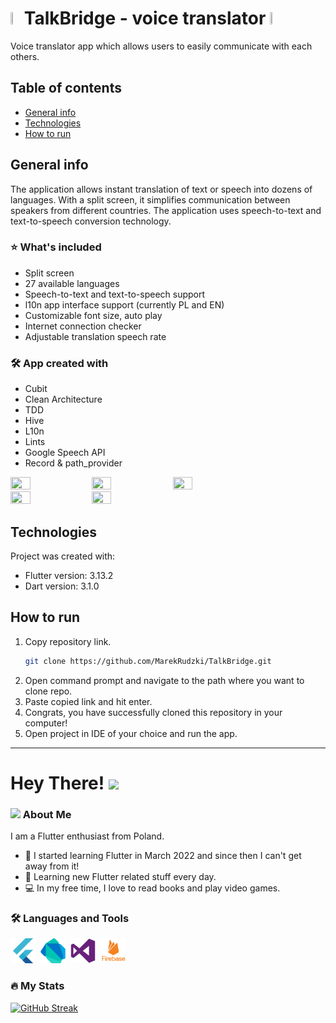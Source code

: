 # <img src="https://user-images.githubusercontent.com/102899533/272019422-2992d22e-d0da-4e3b-a0de-5f12b403634e.png" width=3% height=3%>   TalkBridge - voice translator   <img src="https://user-images.githubusercontent.com/102899533/272019435-9058f3e3-c3ef-46f8-9920-6d8f71e86234.png" width=3% height=3%>

Voice translator app which allows users to easily communicate with each others.

## Table of contents
* [General info](#general-info)
* [Technologies](#technologies)
* [How to run](#how-to-run)

## General info
The application allows instant translation of text or speech into dozens of languages. With a split screen, it simplifies communication between speakers from different countries. The application uses speech-to-text and text-to-speech conversion technology.

### :star: What's included
- Split screen
- 27 available languages
- Speech-to-text and text-to-speech support
- l10n app interface support (currently PL and EN)
- Customizable font size, auto play
- Internet connection checker
- Adjustable translation speech rate

### :hammer_and_wrench: App created with
- Cubit
- Clean Architecture
- TDD
- Hive
- L10n
- Lints
- Google Speech API
- Record & path_provider

<p float="left">
<img src="https://user-images.githubusercontent.com/102899533/272051190-ed3c7784-1da1-4c56-a949-9253b4205a47.jpg" width=25% height=25%>
<img src="https://user-images.githubusercontent.com/102899533/272051187-f768447b-ca5a-4549-bd84-97f7b004ab81.jpg" width=25% height=25%>
<img src="https://user-images.githubusercontent.com/102899533/272051178-c9bd87e0-6a72-4e7b-b9dd-f62daca239c3.jpg" width=25% height=25%>
<img src="https://user-images.githubusercontent.com/102899533/272051189-2a4071a1-5715-4bd2-a3d2-2c1854f64810.jpg" width=25% height=25%>
<img src="https://user-images.githubusercontent.com/102899533/272051171-733b643d-8bdc-4bdb-a61c-1879b29a6776.jpg" width=25% height=25%>
</p>

## Technologies
Project was created with:
* Flutter version: 3.13.2
* Dart version: 3.1.0

## How to run
1. Copy repository link.
   ```sh
   git clone https://github.com/MarekRudzki/TalkBridge.git
   ```
2. Open command prompt and navigate to the path where you want to clone repo.
3. Paste copied link and hit enter.
4. Congrats, you have successfully cloned this repository in your computer!
5. Open project in IDE of your choice and run the app.

---

<h1>
  Hey There!
  <img src="https://media.giphy.com/media/hvRJCLFzcasrR4ia7z/giphy.gif" width="30px"/>
</h1>

### <img src="https://media.giphy.com/media/WUlplcMpOCEmTGBtBW/giphy.gif" width="30"> About Me


I am a Flutter enthusiast from Poland.
- :telescope: I started learning Flutter in March 2022 and since then I can't get away from it!
- :book: Learning new Flutter related stuff every day.
- :computer: In my free time, I love to read books and play video games.

### :hammer_and_wrench: Languages and Tools
<div>
  <img src="https://github.com/devicons/devicon/blob/master/icons/flutter/flutter-original.svg" title="Flutter" alt="Flutter" width="40" height="40"/>&nbsp;
  <img src="https://github.com/devicons/devicon/blob/master/icons/dart/dart-original.svg" title="Dart" alt="Dart" width="40" height="40"/>&nbsp;
  <img src="https://github.com/devicons/devicon/blob/master/icons/visualstudio/visualstudio-plain.svg" title="VSCode" alt="VSCode" width="40" height="40"/>&nbsp;
  <img src="https://github.com/devicons/devicon/blob/master/icons/firebase/firebase-plain-wordmark.svg" title="Firebase" alt="Firebase" width="40" height="40"/>
</div>

### :fire: My Stats
[![GitHub Streak](http://github-readme-streak-stats.herokuapp.com?user=MarekRudzki&theme=dark&background=000000)](https://git.io/streak-stats)
